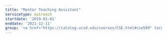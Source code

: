 ```yaml
---
title: "Mentor Teaching Assistant"
servicetype: outreach
startdate: '2019-01-01'
enddate: '2021-12-11'
group: '<a href="https://catalog.ucsd.edu/courses/CSE.html#cse599" target="_blank">Teaching Methods in Computer Science (CSE 599)</a>, <a href="https://cse.ucsd.edu/" target="_blank">CSE Department</a>, <a href="https://ucsd.edu/" target="_blank">University of California San Diego</a>'
---
```

